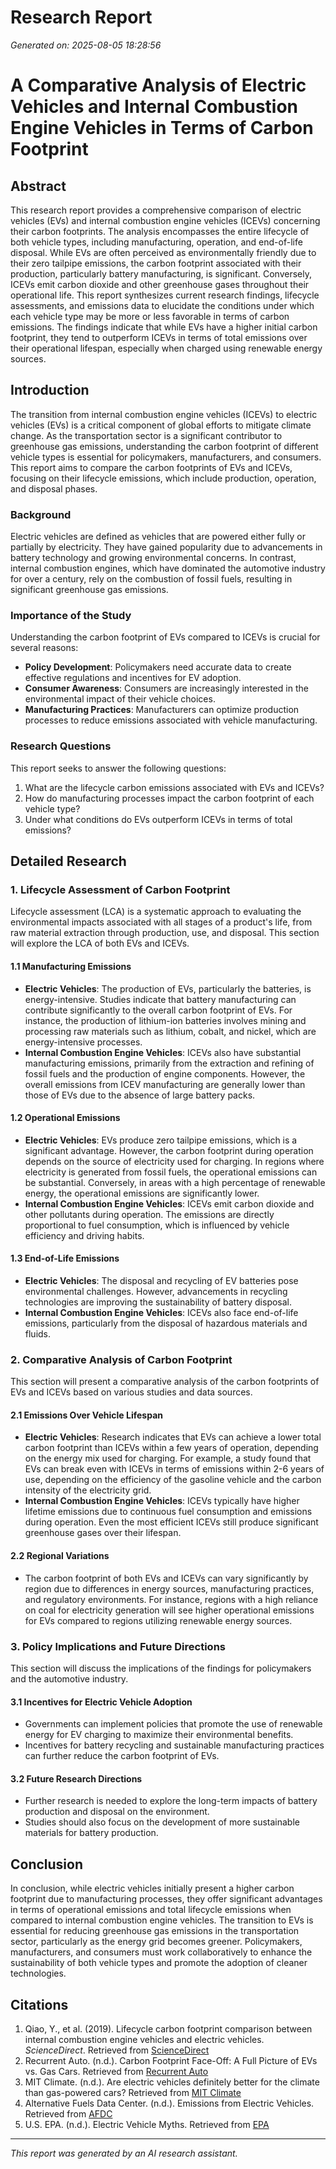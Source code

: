 # Research Report
*Generated on: 2025-08-05 18:28:56*

# A Comparative Analysis of Electric Vehicles and Internal Combustion Engine Vehicles in Terms of Carbon Footprint

## Abstract
This research report provides a comprehensive comparison of electric vehicles (EVs) and internal combustion engine vehicles (ICEVs) concerning their carbon footprints. The analysis encompasses the entire lifecycle of both vehicle types, including manufacturing, operation, and end-of-life disposal. While EVs are often perceived as environmentally friendly due to their zero tailpipe emissions, the carbon footprint associated with their production, particularly battery manufacturing, is significant. Conversely, ICEVs emit carbon dioxide and other greenhouse gases throughout their operational life. This report synthesizes current research findings, lifecycle assessments, and emissions data to elucidate the conditions under which each vehicle type may be more or less favorable in terms of carbon emissions. The findings indicate that while EVs have a higher initial carbon footprint, they tend to outperform ICEVs in terms of total emissions over their operational lifespan, especially when charged using renewable energy sources. 

## Introduction
The transition from internal combustion engine vehicles (ICEVs) to electric vehicles (EVs) is a critical component of global efforts to mitigate climate change. As the transportation sector is a significant contributor to greenhouse gas emissions, understanding the carbon footprint of different vehicle types is essential for policymakers, manufacturers, and consumers. This report aims to compare the carbon footprints of EVs and ICEVs, focusing on their lifecycle emissions, which include production, operation, and disposal phases.

### Background
Electric vehicles are defined as vehicles that are powered either fully or partially by electricity. They have gained popularity due to advancements in battery technology and growing environmental concerns. In contrast, internal combustion engines, which have dominated the automotive industry for over a century, rely on the combustion of fossil fuels, resulting in significant greenhouse gas emissions.

### Importance of the Study
Understanding the carbon footprint of EVs compared to ICEVs is crucial for several reasons:
* **Policy Development**: Policymakers need accurate data to create effective regulations and incentives for EV adoption.
* **Consumer Awareness**: Consumers are increasingly interested in the environmental impact of their vehicle choices.
* **Manufacturing Practices**: Manufacturers can optimize production processes to reduce emissions associated with vehicle manufacturing.

### Research Questions
This report seeks to answer the following questions:
1. What are the lifecycle carbon emissions associated with EVs and ICEVs?
2. How do manufacturing processes impact the carbon footprint of each vehicle type?
3. Under what conditions do EVs outperform ICEVs in terms of total emissions?

## Detailed Research
### 1. Lifecycle Assessment of Carbon Footprint
Lifecycle assessment (LCA) is a systematic approach to evaluating the environmental impacts associated with all stages of a product's life, from raw material extraction through production, use, and disposal. This section will explore the LCA of both EVs and ICEVs.

#### 1.1 Manufacturing Emissions
* **Electric Vehicles**: The production of EVs, particularly the batteries, is energy-intensive. Studies indicate that battery manufacturing can contribute significantly to the overall carbon footprint of EVs. For instance, the production of lithium-ion batteries involves mining and processing raw materials such as lithium, cobalt, and nickel, which are energy-intensive processes.
* **Internal Combustion Engine Vehicles**: ICEVs also have substantial manufacturing emissions, primarily from the extraction and refining of fossil fuels and the production of engine components. However, the overall emissions from ICEV manufacturing are generally lower than those of EVs due to the absence of large battery packs.

#### 1.2 Operational Emissions
* **Electric Vehicles**: EVs produce zero tailpipe emissions, which is a significant advantage. However, the carbon footprint during operation depends on the source of electricity used for charging. In regions where electricity is generated from fossil fuels, the operational emissions can be substantial. Conversely, in areas with a high percentage of renewable energy, the operational emissions are significantly lower.
* **Internal Combustion Engine Vehicles**: ICEVs emit carbon dioxide and other pollutants during operation. The emissions are directly proportional to fuel consumption, which is influenced by vehicle efficiency and driving habits. 

#### 1.3 End-of-Life Emissions
* **Electric Vehicles**: The disposal and recycling of EV batteries pose environmental challenges. However, advancements in recycling technologies are improving the sustainability of battery disposal.
* **Internal Combustion Engine Vehicles**: ICEVs also face end-of-life emissions, particularly from the disposal of hazardous materials and fluids. 

### 2. Comparative Analysis of Carbon Footprint
This section will present a comparative analysis of the carbon footprints of EVs and ICEVs based on various studies and data sources.

#### 2.1 Emissions Over Vehicle Lifespan
* **Electric Vehicles**: Research indicates that EVs can achieve a lower total carbon footprint than ICEVs within a few years of operation, depending on the energy mix used for charging. For example, a study found that EVs can break even with ICEVs in terms of emissions within 2-6 years of use, depending on the efficiency of the gasoline vehicle and the carbon intensity of the electricity grid.
* **Internal Combustion Engine Vehicles**: ICEVs typically have higher lifetime emissions due to continuous fuel consumption and emissions during operation. Even the most efficient ICEVs still produce significant greenhouse gases over their lifespan.

#### 2.2 Regional Variations
* The carbon footprint of both EVs and ICEVs can vary significantly by region due to differences in energy sources, manufacturing practices, and regulatory environments. For instance, regions with a high reliance on coal for electricity generation will see higher operational emissions for EVs compared to regions utilizing renewable energy sources.

### 3. Policy Implications and Future Directions
This section will discuss the implications of the findings for policymakers and the automotive industry.

#### 3.1 Incentives for Electric Vehicle Adoption
* Governments can implement policies that promote the use of renewable energy for EV charging to maximize their environmental benefits.
* Incentives for battery recycling and sustainable manufacturing practices can further reduce the carbon footprint of EVs.

#### 3.2 Future Research Directions
* Further research is needed to explore the long-term impacts of battery production and disposal on the environment.
* Studies should also focus on the development of more sustainable materials for battery production.

## Conclusion
In conclusion, while electric vehicles initially present a higher carbon footprint due to manufacturing processes, they offer significant advantages in terms of operational emissions and total lifecycle emissions when compared to internal combustion engine vehicles. The transition to EVs is essential for reducing greenhouse gas emissions in the transportation sector, particularly as the energy grid becomes greener. Policymakers, manufacturers, and consumers must work collaboratively to enhance the sustainability of both vehicle types and promote the adoption of cleaner technologies.

## Citations
1. Qiao, Y., et al. (2019). Lifecycle carbon footprint comparison between internal combustion engine vehicles and electric vehicles. *ScienceDirect*. Retrieved from [ScienceDirect](https://www.sciencedirect.com/science/article/abs/pii/S095965262300269X)
2. Recurrent Auto. (n.d.). Carbon Footprint Face-Off: A Full Picture of EVs vs. Gas Cars. Retrieved from [Recurrent Auto](https://www.recurrentauto.com/research/just-how-dirty-is-your-ev)
3. MIT Climate. (n.d.). Are electric vehicles definitely better for the climate than gas-powered cars? Retrieved from [MIT Climate](https://climate.mit.edu/ask-mit/are-electric-vehicles-definitely-better-climate-gas-powered-cars)
4. Alternative Fuels Data Center. (n.d.). Emissions from Electric Vehicles. Retrieved from [AFDC](https://afdc.energy.gov/vehicles/electric-emissions)
5. U.S. EPA. (n.d.). Electric Vehicle Myths. Retrieved from [EPA](https://www.epa.gov/greenvehicles/electric-vehicle-myths)

---
*This report was generated by an AI research assistant.*
